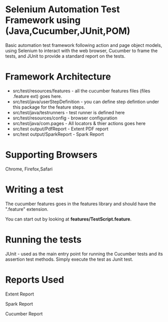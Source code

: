 # Selenium Automation Test Framework using (Java,Cucumber,JUnit,POM)
Basic automation test framework following action and page object models, using Selenium to interact with the web browser, Cucumber to frame the tests, and JUnit to provide a standard report on the tests.

# Framework Architecture

*	src/test/resources/features - all the cucumber features files (files .feature ext) goes here.
* src/test/java/userStepDefinition - you can define step defintion under this package for the feature steps.
* src/test/java/testrunners - test runner is defined here
* src/test/resources/config - browser configuration
* src/test/java/com.pages - All locators & thier actions goes here
* src/test output/PdfReport - Extent PDF report 
* src/test output/SparkReport - Spark Report 


# Supporting Browsers

  Chrome, Firefox,Safari
  
# Writing a test
The cucumber features goes in the features library and should have the ".feature" extension.

You can start out by looking at **features/TestScript.feature**.   
# Running the tests

JUnit - used as the main entry point for running the Cucumber tests and its assertion test methods.
Simply execute the test as Junit test.


# Reports Used 

Extent Report

Spark Report

Cucumber Report


